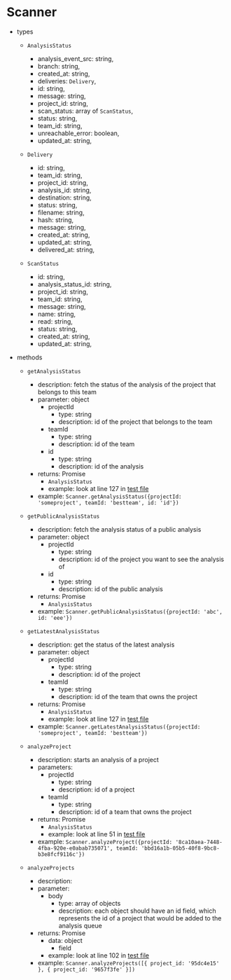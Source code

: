 # Scanner

- types

  - `AnalysisStatus`

    - analysis_event_src: string,
    - branch: string,
    - created_at: string,
    - deliveries: `Delivery`,
    - id: string,
    - message: string,
    - project_id: string,
    - scan_status: array of `ScanStatus`,
    - status: string,
    - team_id: string,
    - unreachable_error: boolean,
    - updated_at: string,

  - `Delivery`
    - id: string,
    - team_id: string,
    - project_id: string,
    - analysis_id: string,
    - destination: string,
    - status: string,
    - filename: string,
    - hash: string,
    - message: string,
    - created_at: string,
    - updated_at: string,
    - delivered_at: string,
  - `ScanStatus`
    - id: string,
    - analysis_status_id: string,
    - project_id: string,
    - team_id: string,
    - message: string,
    - name: string,
    - read: string,
    - status: string,
    - created_at: string,
    - updated_at: string,

- methods

  - `getAnalysisStatus`

    - description: fetch the status of the analysis of the project that belongs to this team
    - parameter: object
      - projectId
        - type: string
        - description: id of the project that belongs to the team
      - teamId
        - type: string
        - description: id of the team
      - id
        - type: string
        - description: id of the analysis
    - returns: Promise
      - `AnalysisStatus`
      - example: look at line 127 in [test file](./scanner/scanner.test.js)
    - example: `Scanner.getAnalysisStatus({projectId: 'someproject', teamId: 'bestteam', id: 'id'})`

  - `getPublicAnalysisStatus`

    - description: fetch the analysis status of a public analysis
    - parameter: object
      - projectId
        - type: string
        - description: id of the project you want to see the analysis of
      - id
        - type: string
        - description: id of the public analysis
    - returns: Promise
      - `AnalysisStatus`
    - example: `Scanner.getPublicAnalysisStatus({projectId: 'abc', id: 'eee'})`

  - `getLatestAnalysisStatus`

    - description: get the status of the latest analysis
    - parameter: object
      - projectId
        - type: string
        - description: id of the project
      - teamId
        - type: string
        - description: id of the team that owns the project
    - returns: Promise
      - `AnalysisStatus`
      - example: look at line 127 in [test file](./scanner/scanner.test.js)
    - example: `Scanner.getLatestAnalysisStatus({projectId: 'someproject', teamId: 'bestteam'})`

  - `analyzeProject`

    - description: starts an analysis of a project
    - parameters:
      - projectId
        - type: string
        - description: id of a project
      - teamId
        - type: string
        - description: id of a team that owns the project
    - returns: Promise
      - `AnalysisStatus`
      - example: look at line 51 in [test file](./scanner/scanner.test.js)
    - example: `Scanner.analyzeProject({projectId: '8ca10aea-7448-4fba-920e-e0abab735071', teamId: 'bbd16a1b-05b5-40f8-9bc8-b3e8fcf9116c'})`

  - `analyzeProjects`
    - description:
    - parameter:
      - body
        - type: array of objects
        - description: each object should have an id field, which represents the id of a project that would be added to the analysis queue
    - returns: Promise
      - data: object
        - field
      - example: look at line 102 in [test file](./scanner/scanner.test.js)
    - example: `Scanner.analyzeProjects([{ project_id: '95dc4e15' }, { project_id: '9657f3fe' }])`
